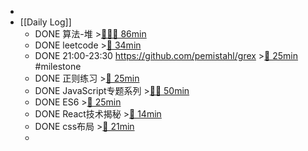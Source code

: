 -
- [[Daily Log]]
	- DONE 算法-堆 >[🍅🍅🍅 86min](#agenda-pomo://?t=f-1686639289596-1500%2Cf-1686640795953-1500%2Cf-1686644092475-1500%2Cp-1686646938892-612)
	- DONE leetcode >[🍅 34min](#agenda-pomo://?t=p-1686664413625-2017)
	- DONE 21:00-23:30 https://github.com/pemistahl/grex >[🍅 25min](#agenda-pomo://?t=f-1686658270542-1500) #milestone
	- DONE 正则练习 >[🍅 25min](#agenda-pomo://?t=f-1686636247493-1500)
	- DONE JavaScript专题系列 >[🍅🍅 50min](#agenda-pomo://?t=f-1686648264262-1500%2Cf-1686650281995-1500)
	- DONE ES6 >[🍅 25min](#agenda-pomo://?t=f-1686655050473-1500)
	- DONE React技术揭秘 >[🍅 14min](#agenda-pomo://?t=p-1686656899611-809)
	- DONE css布局 >[🍅 21min](#agenda-pomo://?t=p-1686666738168-1204)
	-